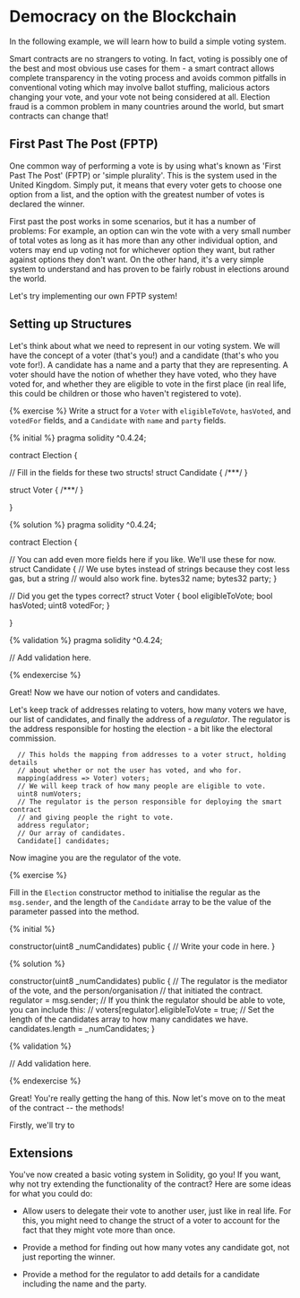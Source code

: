# Democracy on the Blockchain

In the following example, we will learn how to build a simple voting system.

Smart contracts are no strangers to voting. In fact, voting is possibly one of
the best and most obvious use cases for them - a smart contract allows complete
transparency in the voting process and avoids common pitfalls in conventional
voting which may involve ballot stuffing, malicious actors changing your vote,
and your vote not being considered at all. Election fraud is a common problem
in many countries around the world, but smart contracts can change that!

## First Past The Post (FPTP)

One common way of performing a vote is by using what's known as 'First Past The
Post' (FPTP) or 'simple plurality'. This is the system used in the United
Kingdom. Simply put, it means that every voter gets to choose one option from
a list, and the option with the greatest number of votes is declared the
winner.

First past the post works in some scenarios, but it has a number of problems:
For example, an option can win the vote with a very small number of total 
votes as long as it has more than any other individual option, and voters may 
end up voting not for whichever option they want, but rather against options 
they don't want. On the other hand, it's a very simple system to understand and
has proven to be fairly robust in elections around the world.

Let's try implementing our own FPTP system!

## Setting up Structures

Let's think about what we need to represent in our voting system. We will have
the concept of a voter (that's you!) and a candidate (that's who you vote
for!). A candidate has a name and a party that they are representing. A voter
should have the notion of whether they have voted, who they have voted for, and
whether they are eligible to vote in the first place (in real life, this could
be children or those who haven't registered to vote).

{% exercise %}
Write a struct for a `Voter` with `eligibleToVote`, `hasVoted`, and `votedFor` 
fields, and a `Candidate` with `name` and `party` fields.

{% initial %}
pragma solidity ^0.4.24;

contract Election {

  // Fill in the fields for these two structs!
  struct Candidate { /***/ }

  struct Voter { /***/ }

}

{% solution %}
pragma solidity ^0.4.24;

contract Election {

  // You can add even more fields here if you like. We'll use these for now.
  struct Candidate {
    // We use bytes instead of strings because they cost less gas, but a string
    // would also work fine.
    bytes32 name;
    bytes32 party;
  }

  // Did you get the types correct?
  struct Voter {
    bool eligibleToVote;
    bool hasVoted;
    uint8 votedFor;
  }

}

{% validation %}
pragma solidity ^0.4.24;

// Add validation here.

{% endexercise %}

Great! Now we have our notion of voters and candidates. 

Let's keep track of addresses relating to voters, how many voters we have, our
list of candidates, and finally the address of a _regulator_. The regulator is
the address responsible for hosting the election - a bit like the electoral
commission.

```solidity
  // This holds the mapping from addresses to a voter struct, holding details
  // about whether or not the user has voted, and who for.
  mapping(address => Voter) voters;
  // We will keep track of how many people are eligible to vote.
  uint8 numVoters;
  // The regulator is the person responsible for deploying the smart contract
  // and giving people the right to vote.
  address regulator;
  // Our array of candidates.
  Candidate[] candidates;
```

Now imagine you are the regulator of the vote. 

{% exercise %}

Fill in the `Election` constructor method to initialise the regular as the
`msg.sender`, and the length of the `Candidate` array to be the value of the
parameter passed into the method.

{% initial %}

constructor(uint8 _numCandidates) public {
  // Write your code in here.
}

{% solution %}

constructor(uint8 _numCandidates) public {
  // The regulator is the mediator of the vote, and the person/organisation 
  // that initiated the contract.
  regulator = msg.sender;
  // If you think the regulator should be able to vote, you can include this:
  // voters[regulator].eligibleToVote = true;
  // Set the length of the candidates array to how many candidates we have.
  candidates.length = _numCandidates;
}

{% validation %}

// Add validation here.

{% endexercise %}

Great! You're really getting the hang of this. Now let's move on to the meat of
the contract -- the methods!

Firstly, we'll try to 

## Extensions

You've now created a basic voting system in Solidity, go you! If you want, why
not try extending the functionality of the contract? Here are some ideas for
what you could do:

* Allow users to delegate their vote to another user, just like in real life.
  For this, you might need to change the struct of a voter to account for the
  fact that they might vote more than once.

* Provide a method for finding out how many votes any candidate got, not just
  reporting the winner.

* Provide a method for the regulator to add details for a candidate including
  the name and the party.
